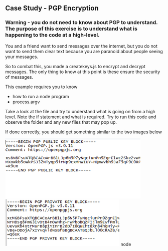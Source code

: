 ## Case Study - PGP Encryption

### Warning - you do not need to know about PGP to understand.  The purpose of this exercise is to understand what is happening to the code at a high-level.

You and a friend want to send messages over the internet, but you do not want to send them clear text because you are paranoid about people seeing your messages.

So to combat this, you made a createkeys.js to encrypt and decrypt messages.  The only thing to know at this point is these ensure the security of messages.  

This example requires you to know
- how to run a node program
- process.argv

Take a look at the file and try to understand what is going on from a high level.  Note the if statement and what is required.  Try to run this code and observe the folder and any new files that may pop up.

If done correctly, you should get something similar to the two images below

![1-Server_1](images/publickey.png)
![1-Server_2](images/privatekey.png)
node 